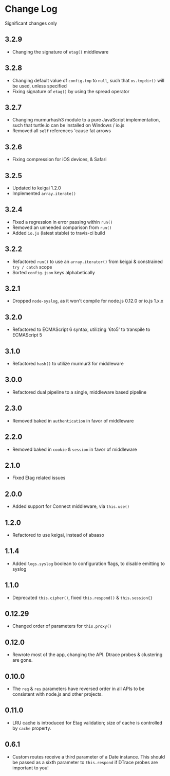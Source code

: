 # Change Log
Significant changes only

## 3.2.9
- Changing the signature of `etag()` middleware

## 3.2.8
- Changing default value of `config.tmp` to `null`, such that `os.tmpdir()` will be used, unless specified
- Fixing signature of `etag()` by using the spread operator

## 3.2.7
- Changing murmurhash3 module to a pure JavaScript implementation, such that turtle.io can be installed on Windows / io.js
- Removed all `self` references 'cause fat arrows

## 3.2.6
- Fixing compression for iOS devices, & Safari

## 3.2.5
- Updated to keigai 1.2.0
- Implemented `array.iterate()`

## 3.2.4
- Fixed a regression in error passing within `run()`
- Removed an unneeded comparison from `run()`
- Added `io.js` (latest stable) to travis-ci build

## 3.2.2
- Refactored `run()` to use an `array.iterator()` from keigai & constrained `try / catch` scope
- Sorted `config.json` keys alphabetically

## 3.2.1
- Dropped `node-syslog`, as it won't compile for node.js 0.12.0 or io.js 1.x.x

## 3.2.0
- Refactored to ECMAScript 6 syntax, utilizing '6to5' to transpile to ECMAScript 5

## 3.1.0
- Refactored `hash()` to utilize murmur3 for middleware

## 3.0.0
- Refactored dual pipeline to a single, middleware based pipeline

## 2.3.0
- Removed baked in `authentication` in favor of middleware

## 2.2.0
- Removed baked in `cookie` & `session` in favor of middleware

## 2.1.0
- Fixed Etag related issues

## 2.0.0
- Added support for Connect middleware, via `this.use()`

## 1.2.0
- Refactored to use keigai, instead of abaaso

## 1.1.4
- Added `logs.syslog` boolean to configuration flags, to disable emitting to syslog

## 1.1.0
- Deprecated `this.cipher()`, fixed `this.respond()` & `this.session{}`

## 0.12.29
- Changed order of parameters for `this.proxy()`

## 0.12.0
- Rewrote most of the app, changing the API. Dtrace probes & clustering are gone.

## 0.10.0
- The `req` & `res` parameters have reversed order in all APIs to be consistent with node.js and other projects.

## 0.11.0
- LRU cache is introduced for Etag validation; size of cache is controlled by `cache` property.

## 0.6.1
- Custom routes receive a third parameter of a Date instance. This should be passed as a sixth parameter to `this.respond` if DTrace probes are important to you!
